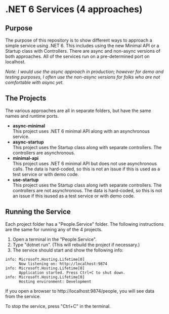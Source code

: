 # .NET 6 Services (4 approaches)

## Purpose  
The purpose of this repository is to show different ways to approach a simple service using .NET 6. This includes using the new Minimal API or a Startup class with Controllers. There are async and non-async versions of both approaches. All of the services run on a pre-determined port on localhost.

*Note: I would use the async approach in production; however for demo and testing purposes, I often use the non-async versions for folks who are not comfortable with async yet.*  

## The Projects

The various approaches are all in separate folders, but have the same names and runtime ports.  

* **async-minimal**  
This project uses .NET 6 minimal API along with an asynchronous service.
* **async-startup**  
This project uses the Startup class along with separate controllers. The controllers are asynchronous.
* **minimal-api**  
This project uses .NET 6 minimal API but does not use asynchronous calls. The data is hard-coded, so this is not an issue if this is used as a test service or with demo code.  
* **use-startup**  
This project uses the Startup class along iwth separate controllers. The controllers are not asynchronous. The data is hard-coded, so this is not an issue if this isused as a test service or with demo code.

## Running the Service  
Each project folder has a "People.Service" folder. The following instructions are the same for running any of the 4 projects.  

1. Open a terminal in the "People.Service".
2. Type "dotnet run". (This will rebuild the project if necessary.)
3. The service should start and show the following info:
```
info: Microsoft.Hosting.Lifetime[0]
      Now listening on: http://localhost:9874
info: Microsoft.Hosting.Lifetime[0]
      Application started. Press Ctrl+C to shut down.
info: Microsoft.Hosting.Lifetime[0]
      Hosting environment: Development
```

If you open a browser to http://localhost:9874/people, you will see data from the service.

To stop the service, press "Ctrl+C" in the terminal.

